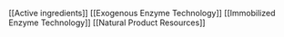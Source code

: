 [[Active ingredients]]
[[Exogenous Enzyme Technology]]
[[Immobilized Enzyme Technology]]
[[Natural Product Resources]]

